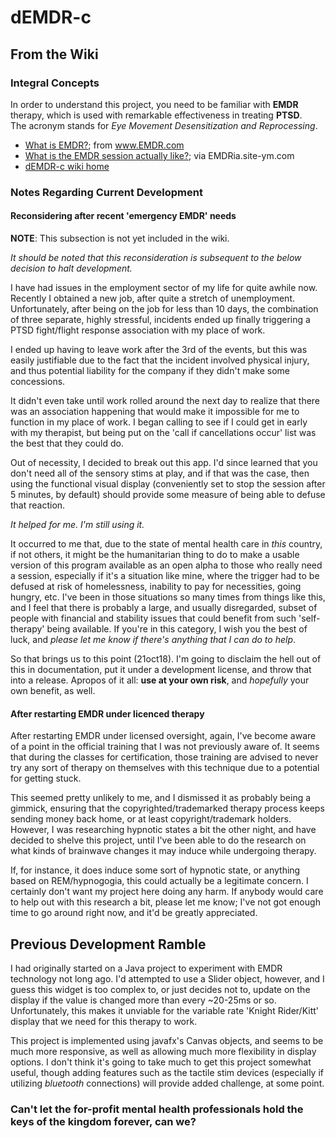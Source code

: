 # dEMDR-c

## From the Wiki

### Integral Concepts

In order to understand this project, you need to be familiar with **EMDR**
therapy, which is used with remarkable effectiveness in treating **PTSD**.  
The acronym stands for _Eye Movement Desensitization and Reprocessing_.

  * [What is EMDR?](http://www.emdr.com/what-is-emdr/); from www.EMDR.com
  * [What is the EMDR session actually like?](https://emdria.site-ym.com/page/120); via EMDRia.site-ym.com
  * [dEMDR-c wiki home](https://gitlab.com/dgetsman/dEMDR-c/wikis/home)

### Notes Regarding Current Development

#### Reconsidering after recent 'emergency EMDR' needs

**NOTE**: This subsection is not yet included in the wiki.

_It should be noted that this reconsideration is subsequent to the below
decision to halt development._

I have had issues in the employment sector of my life for quite awhile now.
Recently I obtained a new job, after quite a stretch of unemployment.
Unfortunately, after being on the job for less than 10 days, the combination
of three separate, highly stressful, incidents ended up finally triggering a
PTSD fight/flight response association with my place of work.

I ended up having to leave work after the 3rd of the events, but this was
easily justifiable due to the fact that the incident involved physical injury,
and thus potential liability for the company if they didn't make some
concessions.

It didn't even take until work rolled around the next day to realize that
there was an association happening that would make it impossible for me to
function in my place of work.  I began calling to see if I could get in early
with my therapist, but being put on the 'call if cancellations occur' list was
the best that they could do.

Out of necessity, I decided to break out this app.  I'd since learned that you
don't need all of the sensory stims at play, and if that was the case, then
using the functional visual display (conveniently set to stop the session
after 5 minutes, by default) should provide some measure of being able to
defuse that reaction.

_It helped for me.  I'm still using it._

It occurred to me that, due to the state of mental health care in _this_
country, if not others, it might be the humanitarian thing to do to make a
usable version of this program available as an open alpha to those who really
need a session, especially if it's a situation like mine, where the trigger
had to be defused at risk of homelessness, inability to pay for necessities,
going hungry, etc.  I've been in those situations so many times from things
like this, and I feel that there is probably a large, and usually disregarded,
subset of people with financial and stability issues that could benefit from
such 'self-therapy' being available.  If you're in this category, I wish you
the best of luck, and _please let me know if there's anything that I can do to
help_.

So that brings us to this point (21oct18).  I'm going to disclaim the hell out
of this in documentation, put it under a development license, and throw that
into a release.  Apropos of it all: **use at your own risk**, and _hopefully_
your own benefit, as well.

#### After restarting EMDR under licenced therapy

After restarting EMDR under licensed oversight, again, I've become aware of a point in the official training that I was not previously aware of.  It seems that during the classes for certification, those training are advised to never try any sort of therapy on themselves with this technique due to a potential for getting stuck.

This seemed pretty unlikely to me, and I dismissed it as probably being a gimmick, ensuring that the copyrighted/trademarked therapy process keeps sending money back home, or at least copyright/trademark holders.  However, I was researching hypnotic states a bit the other night, and have decided to shelve this project, until I've been able to do the research on what kinds of brainwave changes it may induce while undergoing therapy.

If, for instance, it does induce some sort of hypnotic state, or anything based on REM/hypnogogia, this could actually be a legitimate concern.  I certainly don't want my project here doing any harm.  If anybody would care to help out with this research a bit, please let me know; I've not got enough time to go around right now, and it'd be greatly appreciated.

## Previous Development Ramble

I had originally started on a Java project to experiment with EMDR technology
not long ago.  I'd attempted to use a Slider object, however, and I guess this
widget is too complex to, or just decides not to, update on the display if the
value is changed more than every ~20-25ms or so.  Unfortunately, this makes it
unviable for the variable rate 'Knight Rider/Kitt' display that we need for
this therapy to work.

This project is implemented using javafx's Canvas objects, and seems to be
much more responsive, as well as allowing much more flexibility in display
options.  I don't think it's going to take much to get this project somewhat
useful, though adding features such as the tactile stim devices (especially if
utilizing _bluetooth_ connections) will provide added challenge, at some
point.

### Can't let the for-profit mental health professionals hold the keys of the kingdom forever, can we?


